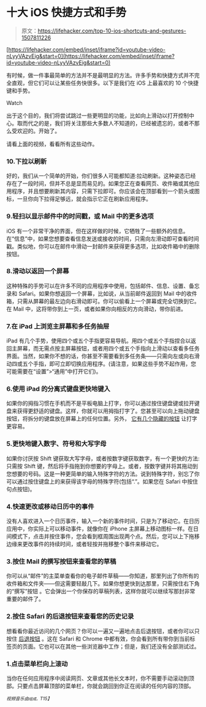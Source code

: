 # 十大 iOS 快捷方式和手势

> 原文：<https://lifehacker.com/top-10-ios-shortcuts-and-gestures-1507811226>

 [https://lifehacker.com/embed/inset/iframe?id=youtube-video-nLyyVAzvEig&start=0](https://lifehacker.com/embed/inset/iframe?id=youtube-video-nLyyVAzvEig&start=0) 

有时候，做一件事最简单的方法并不是最明显的方法。许多手势和快捷方式并不完全直观，但它们可以让某些任务快很多。以下是我们在 iOS 上最喜欢的 10 个快捷键和手势。

Watch

出于这个目的，我们将尝试跳过一些更明显的功能，比如向上滑动以打开控制中心。取而代之的是，我们将关注那些大多数人不知道的，已经被遗忘的，或者不那么受欢迎的。开始了。

请看上面的视频，看看所有这些动作。

### 10.下拉以刷新

好的，我们从一个简单的开始，你们很多人可能都知道:拉动刷新。这种姿态已经存在了一段时间，但并不总是显而易见的。如果您正在查看网页、收件箱或其他应用程序，并且想要刷新其内容，只需下拉即可。你应该会在顶部看到一个箭头或图标，一旦你向下拉得足够远，就会指示它正在刷新应用程序。

### 9.轻扫以显示邮件中的时间戳，或 Mail 中的更多选项

iOS 有一个非常干净的界面，但在这样做的时候，它牺牲了一些额外的信息。在“信息”中，如果您想要查看信息发送或接收的时间，只需向左滑动即可查看时间戳。类似地，你可以在邮件中滑动一封邮件来获得更多选项，比如收件箱中的删除按钮。

### 8.滑动以返回一个屏幕

这种特殊的手势可以在许多不同的应用程序中使用，包括邮件、信息、设置、备忘录和 Safari。如果你想返回一个屏幕，比如说，从当前邮件返回到 Mail 中的收件箱，只需从屏幕的最左边向右滑动即可。你可以偷看上一个屏幕或完全切换到它。在 Mail 中，这将带你到上一页，或者如果你向相反的方向滑动，带你前进。

### 7.在 iPad 上浏览主屏幕和多任务抽屉

iPad 有几个手势，使用四个或五个手指更容易导航。用四个或五个手指捏合以返回主屏幕，而无需点按主屏幕按钮，或者用四个或五个手指向上滑动以查看多任务界面。当然，如果你不想的话，你甚至不需要看到多任务条——只需向左或向右滑动四或五个手指，即可立即切换应用程序。(请注意，如果这些手势不起作用，您可能需要在“设置”>“通用”中打开它们)。

### 6.使用 iPad 的分离式键盘更快地键入

如果你的拇指习惯在手机而不是平板电脑上打字，你可以通过按住键盘键或拉开键盘来获得更舒适的键盘。这样，你就可以用拇指打字了。您甚至可以向上拖动键盘按钮，将拆分的键盘放在屏幕上的任何位置。另外， [它有几个隐藏的按钮](https://lifehacker.com/the-ipads-split-keyboard-has-a-few-hidden-buttons-that-5882162) 让打字更容易。

### 5.更快地键入数字、符号和大写字母

如果你讨厌按 Shift 键获取大写字母，或者按数字键获取数字，有一个更快的方法:只需按 Shift 键，然后将手指拖到你想要的字母上。或者，按数字键并将其拖动到您想要的号码。这是一种更简单的输入特殊字符的方法。说到特殊字符，别忘了你可以通过按住键盘上的来获得该字母的特殊字符(包括“.”。如果您在 Safari 中按住句点按钮)。

### 4.快速更改或移动日历中的事件

没有人喜欢进入一个日历事件，输入一个新的事件时间，只是为了移动它。在日历应用中，你实际上可以移动事件，就像你在 iPhone 主屏幕上移动图标一样。在日间模式下，点击并按住事件，您会看到框周围出现两个点。然后，您可以上下拖移边缘来更改事件的持续时间，或者轻按并拖移整个事件来移动它。

### 3.按住 Mail 的撰写按钮来查看您的草稿

你可以从“邮件”的主菜单查看你的电子邮件草稿——你知道，那里列出了你所有的收件箱和文件夹——但这需要轻敲几下。如果你想更快到达那里，只需按住右下角的“撰写”按钮 。它会弹出一个你保存的草稿列表，这样你就可以继续写那封非常重要的邮件了。

### 2.按住 Safari 的后退按钮来查看您的历史记录

想看看你最近访问的几个网页？你可以一遍又一遍地点击后退按钮，或者你可以只按住 [后退按钮](https://lifehacker.com/press-and-hold-safaris-back-button-to-view-your-history-5983485) 。这在 Safari 和 Chrome 中都有效，你会看到所有带你到当前标签页的页面。它也可以在其他一些浏览器中工作；但是，我们还没有全部测试过。

### 1.点击菜单栏向上滚动

当你在任何应用程序中阅读网页、文章或其他长文本时，你不需要手动滚动到顶部。只要点击屏幕顶部的菜单栏，你就会跳回到你正在阅读的任何内容的顶部。

*<small>视频音乐由</small>*[*<small></small>*](http://freemusicarchive.org/music/Smurd/Mo_Gear/05_Messe_X)<small>*<small>组成。</small>T15】*</small>

<small></small>